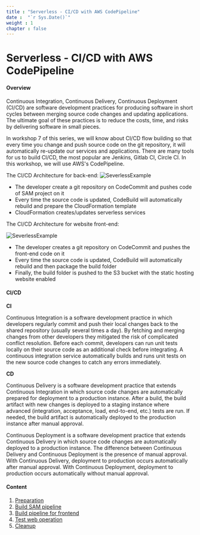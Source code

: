 ```yaml
---
title : "Serverless - CI/CD with AWS CodePipeline"
date :  "`r Sys.Date()`" 
weight : 1 
chapter : false
---
```

# Serverless - CI/CD with AWS CodePipeline

#### Overview
Continuous Integration, Continuous Delivery, Continuous Deployment (CI/CD) are software development practices for producing software in short cycles between merging source code changes and updating applications. The ultimate goal of these practices is to reduce the costs, time, and risks by delivering software in small pieces.

In workshop 7 of this series, we will know about CI/CD flow building so that every time you change and push source code on the git repository, it will automatically re-update our services and applications. There are many tools for us to build CI/CD, the most popular are Jenkins, Gitlab CI, Circle CI. In this workshop, we will use AWS's CodePipeline.

The CI/CD Architecture for back-end:
![SeverlessExample](/images/SAMPipeline.png?featherlight=false&width=50pc)

- The developer create a git repository on CodeCommit and pushes code of SAM project on it
- Every time the source code is updated, CodeBuild will automatically rebuild and prepare the CloudFormation template
- CloudFormation creates/updates serverless services

The CI/CD Architecture for website front-end:

![SeverlessExample](/images/FrontEndPipeline.png?featherlight=false&width=50pc)

- The developer creates a git repository on CodeCommit and pushes the front-end code on it
- Every time the source code is updated, CodeBuild will automatically rebuild and then package the build folder
- Finally, the build folder is pushed to the S3 bucket with the static hosting website enabled

#### CI/CD
**CI**

Continuous Integration is a software development practice in which developers regularly commit and push their local changes back to the shared repository (usually several times a day). By fetching and merging changes from other developers they mitigated the risk of complicated conflict resolution. Before each commit, developers can run unit tests locally on their source code as an additional check before integrating. A continuous integration service automatically builds and runs unit tests on the new source code changes to catch any errors immediately.

**CD**

Continuous Delivery is a software development practice that extends Continuous Integration in which source code changes are automatically prepared for deployment to a production instance. After a build, the build artifact with new changes is deployed to a staging instance where advanced (integration, acceptance, load, end-to-end, etc.) tests are run. If needed, the build artifact is automatically deployed to the production instance after manual approval.

Continuous Deployment is a software development practice that extends Continuous Delivery in which source code changes are automatically deployed to a production instance. The difference between Continuous Delivery and Continuous Deployment is the presence of manual approval. With Continuous Delivery, deployment to production occurs automatically after manual approval. With Continuous Deployment, deployment to production occurs automatically without manual approval.

#### Content

 1. [Preparation](1-preparation/)
 2. [Build SAM pipeline](2-build-sam-pipeline/)
 3. [Build pipeline for frontend](3-build-frontend-pipeline/)
 4. [Test web operation](4-test-operation/)
 5. [Cleanup](5-cleanup)